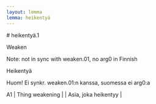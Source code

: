 ```yaml
---
layout: lemma
lemma: heikentyä
---
```


<div class="sense">
# <span class="sensename">heikentyä.1</span>

<span class="description">Weaken</span>

Note: not in sync with weaken.01, no arg0 in Finnish

<span class="description">Heikentyä</span>

Huom! Ei synkr. weaken.01:n kanssa, suomessa ei arg0:a

A1 | Thing weakening |   | Asia, joka heikentyy |  

</div>

